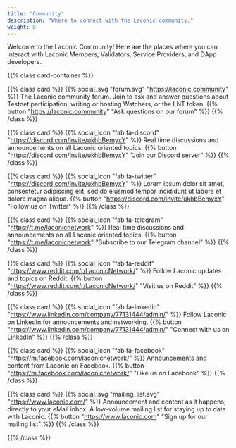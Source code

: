 ```yaml
---
title: "Community"
description: "Where to connect with the Laconic community."
weight: 8
---
```


Welcome to the Laconic Community! Here are the places where you can interact with Laconic Members, Validators, Service Providers, and DApp developers.

{{% class card-container %}}

{{% class card %}}
{{% social_svg "forum.svg" "https://laconic.community" %}}
The Laconic community forum. Join to ask and answer questions about Testnet participation, writing or hosting Watchers, or the LNT token.
{{% button "https://laconic.community" "Ask questions on our forum" %}}
{{% /class %}}

{{% class card %}}
{{% social_icon "fab fa-discord" "https://discord.com/invite/ukhbBemyxY" %}}
Real time discussions and announcements on all Laconic oriented topics.
{{% button "https://discord.com/invite/ukhbBemyxY" "Join our Discord server" %}}
{{% /class %}}

{{% class card %}}
{{% social_icon "fab fa-twitter" "https://discord.com/invite/ukhbBemyxY" %}}
Lorem ipsum dolor sit amet, consectetur adipiscing elit, sed do eiusmod tempor incididunt ut labore et dolore magna aliqua.
{{% button "https://discord.com/invite/ukhbBemyxY" "Follow us on Twitter" %}}
{{% /class %}}

{{% class card %}}
{{% social_icon "fab fa-telegram" "https://t.me/laconicnetwork" %}}
Real time discussions and announcements on all Laconic oriented topics.
{{% button "https://t.me/laconicnetwork" "Subscribe to our Telegram channel" %}}
{{% /class %}}

{{% class card %}}
{{% social_icon "fab fa-reddit" "https://www.reddit.com/r/LaconicNetwork/" %}}
Follow Laconic updates and topics on Reddit.
{{% button "https://www.reddit.com/r/LaconicNetwork/" "Visit us on Reddit" %}}
{{% /class %}}

{{% class card %}}
{{% social_icon "fab fa-linkedin" "https://www.linkedin.com/company/77131444/admin/" %}}
Follow Laconic on LinkedIn for announcements and networking.
{{% button "https://www.linkedin.com/company/77131444/admin/" "Connect with us on LinkedIn" %}}
{{% /class %}}

{{% class card %}}
{{% social_icon "fab fa-facebook" "https://m.facebook.com/laconicnetwork/" %}}
Announcements and content from Laconic on Facebook.
{{% button "https://m.facebook.com/laconicnetwork/" "Like us on Facebook" %}}
{{% /class %}}

{{% class card %}}
{{% social_svg "mailing_list.svg" "https://www.laconic.com/" %}}
Announcement and content as it happens, directly to your eMail inbox. A low-volume mailing list for staying up to date with Laconic.
{{% button "https://www.laconic.com" "Sign up for our mailing list" %}}
{{% /class %}}

{{% /class %}}
